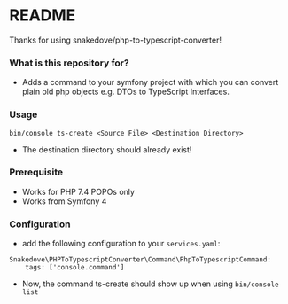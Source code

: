 # README #

Thanks for using snakedove/php-to-typescript-converter!

### What is this repository for? ###

* Adds a command to your symfony project with which you can convert plain old php objects e.g. DTOs to TypeScript Interfaces.

### Usage ###
`bin/console ts-create <Source File> <Destination Directory>`
* The destination directory should already exist!

### Prerequisite ###
* Works for PHP 7.4 POPOs only
* Works from Symfony 4

### Configuration ###

* add the following configuration to your `services.yaml`: 
```
Snakedove\PHPToTypescriptConverter\Command\PhpToTypescriptCommand:
    tags: ['console.command']
```
* Now, the command ts-create should show up when using `bin/console list`